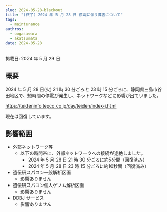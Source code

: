 ```yaml
---
slug: 2024-05-28-blackout
title: "(終了) 2024 年 5 月 28 日 停電に伴う障害について"
tags:
  - maintenance
authros:
  - oogasawara
  - akatsumata
date: 2024-05-28
---
```


掲載日: 2024 年 5 月 29 日


## 概要

2024 年 5 月 28 日(火) 21 時 30 分ごろと 23 時 15 分ごろに、静岡県三島市谷田地区で、短時間の停電が発生し、ネットワークなどに影響が出ていました。

https://teideninfo.tepco.co.jp/day/teiden/index-j.html


現在は回復しています。


## 影響範囲
- 外部ネットワーク等
  - 以下の時間帯に、外部ネットワークへの接続が途絶しました。
    - 2024 年 5 月 28 日 21 時 30 分ごろに約5分間（回復済み）
    - 2024 年 5 月 28 日 23 時 15 分ごろに約10秒間（回復済み）
- 遺伝研スパコン一般解析区画
    - 影響ありません
- 遺伝研スパコン個人ゲノム解析区画
    - 影響ありません
- DDBJ サービス
    - 影響ありません


